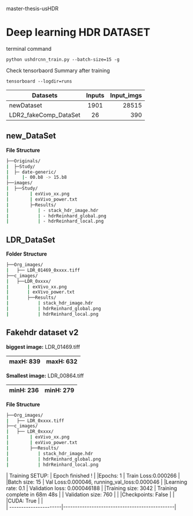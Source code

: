 master-thesis-usHDR

# Deep learning HDR DATASET

terminal command
```
python ushdrcnn_train.py --batch-size=15 -g
```
Check tensorbaord Summary after training
```
tensorboard --logdir=runs
```

| Datasets                   | Inputs         | Input_imgs|
| ---------------------------|:-------------: | --------: |
| newDataset                 | 1901           | 28515     |
| LDR2_fakeComp_DataSet      | 26             |  390      |


## new_DataSet

**File Structure**
```Bash
├──Originals/
|  ├─Study/
|  ├─ date-generic/
|     |- 00.b8 -> 15.b8
├──images/
|  ├──Study/
|        | exVivo_xx.png
|        | exVivo_power.txt
|        ├─Results/
|           | - stack_hdr_image.hdr
|           | - hdrReinhard_global.png
|           | - hdrReinhard_local.png
```

## LDR_DataSet

**Folder Structure**
```Bash
├──Org_images/
|   ├── LDR_01469_0xxxx.tiff
├──c_images/
|   ├──LDR_0xxxx/
|       | exVivo_xx.png
|       | exVivo_power.txt
|       ├──Results/
|           | stack_hdr_image.hdr
|           | hdrReinhard_global.png
|           | hdrReinhard_local.png
```



## Fakehdr dataset v2

**biggest image:**    LDR_01469.tiff

  | maxH: 839 | maxH: 632  |
  | ----------|------------|

**Smallest image:**    LDR_00864.tiff

  | minH: 236 | minH: 279  |
  | ----------|------------|

**File Structure**

```Bash
├──Org_images/
|   ├── LDR_0xxxx.tiff
├──c_images/
|   ├── LDR_0xxxx/
|        | exVivo_xx.png
|        | exVivo_power.txt
|        ├──Results/
|           | stack_hdr_image.hdr
|           | hdrReinhard_global.png
|           | hdrReinhard_local.png
```

| Training SETUP:       | Epoch finished ! 								|
|Epochs: 1			    | Train Loss:0.000266							|
|Batch size: 15		    | Val Loss:0.000046, running_val_loss:0.000046  |
|Learning rate: 0.1	    | Validation loss: 0.000046188					|
|Training size: 3042    | Training complete in 68m 48s					|
| Validation size: 760  |												|
|Checkpoints: False		|												|
|CUDA: True				|												|	
| ----------------------|-----------------------------------------------|


